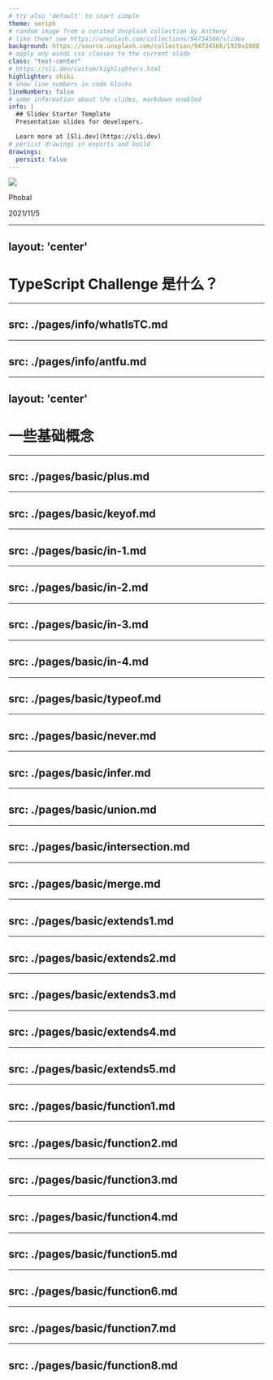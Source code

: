 ```yaml
---
# try also 'default' to start simple
theme: seriph
# random image from a curated Unsplash collection by Anthony
# like them? see https://unsplash.com/collections/94734566/slidev
background: https://source.unsplash.com/collection/94734566/1920x1080
# apply any windi css classes to the current slide
class: "text-center"
# https://sli.dev/custom/highlighters.html
highlighter: shiki
# show line numbers in code blocks
lineNumbers: false
# some information about the slides, markdown enabled
info: |
  ## Slidev Starter Template
  Presentation slides for developers.

  Learn more at [Sli.dev](https://sli.dev)
# persist drawings in exports and build
drawings:
  persist: false
---
```


<img src="https://github.com/type-challenges/type-challenges/raw/master/screenshots/logo.svg">

<div class="pl-100">
  <p>Phobal</p>
  <p>2021/11/5</p>
</div>

---
layout: 'center'
---

# TypeScript Challenge 是什么？

---
src: ./pages/info/whatIsTC.md
---

---
src: ./pages/info/antfu.md
---

---
layout: 'center'
---

# 一些基础概念

---
src: ./pages/basic/plus.md
---

---
src: ./pages/basic/keyof.md
---

---
src: ./pages/basic/in-1.md
---

---
src: ./pages/basic/in-2.md
---

---
src: ./pages/basic/in-3.md
---

---
src: ./pages/basic/in-4.md
---

---
src: ./pages/basic/typeof.md
---

---
src: ./pages/basic/never.md
---

---
src: ./pages/basic/infer.md
---

---
src: ./pages/basic/union.md
---

---
src: ./pages/basic/intersection.md
---

---
src: ./pages/basic/merge.md
---

---
src: ./pages/basic/extends1.md
---

---
src: ./pages/basic/extends2.md
---

---
src: ./pages/basic/extends3.md
---

---
src: ./pages/basic/extends4.md
---

---
src: ./pages/basic/extends5.md
---

---
src: ./pages/basic/function1.md
---

---
src: ./pages/basic/function2.md
---

---
src: ./pages/basic/function3.md
---

---
src: ./pages/basic/function4.md
---

---
src: ./pages/basic/function5.md
---

---
src: ./pages/basic/function6.md
---

---
src: ./pages/basic/function7.md
---

---
src: ./pages/basic/function8.md
---